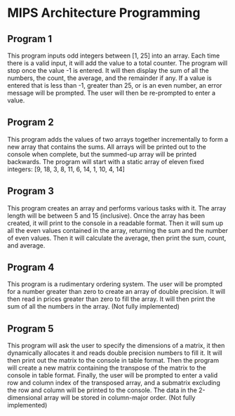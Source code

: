 # MIPS Architecture Programming

## Program 1
This program inputs odd integers between [1, 25] into an array. Each time there is a valid input, it will add the value to a total counter.
The program will stop once the value -1 is entered. It will then display the sum of all the numbers, the count, the average, and the remainder if any.
If a value is entered that is less than -1, greater than 25, or is an even number, an error message will be prompted. The user will then be re-prompted to enter a value.

## Program 2
This program adds the values of two arrays together incrementally to form a new array that contains the sums. All arrays will be printed out to the 
console when complete, but the summed-up array will be printed backwards. The program will start with a static array of eleven fixed integers:
[9, 18, 3, 8, 11, 6, 14, 1, 10, 4, 14]

## Program 3
This program creates an array and performs various tasks with it. The array length will be between 5 and 15 (inclusive). Once the array has been created, 
it will print to the console in a readable format. Then it will sum up all the even values contained in the array, returning the sum and the number of 
even values. Then it will calculate the average, then print the sum, count, and average.

## Program 4
This program is a rudimentary ordering system. The user will be prompted for a number greater than zero to create an array of double precision. It will then 
read in prices greater than zero to fill the array. It will then print the sum of all the numbers in the array. (Not fully implemented)

## Program 5
This program will ask the user to specify the dimensions of a matrix, it then dynamically allocates it and reads double precision numbers to fill it. It will 
then print out the matrix to the console in table format. Then the program will create a new matrix containing the transpose of the matrix to the console in 
table format. Finally, the user will be prompted to enter a valid row and column index of the transposed array, and a submatrix excluding the row and column 
will be printed to the console. The data in the 2-dimensional array will be stored in column-major order. (Not fully implemented)
